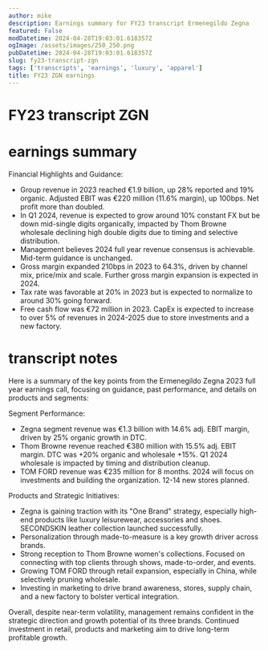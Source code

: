 ```yaml
---
author: mike
description: Earnings summary for FY23 transcript Ermenegildo Zegna
featured: False
modDatetime: 2024-04-28T19:03:01.618357Z
ogImage: /assets/images/250_250.png
pubDatetime: 2024-04-28T19:03:01.618357Z
slug: fy23-transcript-zgn
tags: ['transcripts', 'earnings', 'luxury', 'apparel']
title: FY23 ZGN earnings
---
```

# FY23 transcript ZGN

# earnings summary
Financial Highlights and Guidance:
- Group revenue in 2023 reached €1.9 billion, up 28% reported and 19% organic. Adjusted EBIT was €220 million (11.6% margin), up 100bps. Net profit more than doubled.
- In Q1 2024, revenue is expected to grow around 10% constant FX but be down mid-single digits organically, impacted by Thom Browne wholesale declining high double digits due to timing and selective distribution. 
- Management believes 2024 full year revenue consensus is achievable. Mid-term guidance is unchanged.
- Gross margin expanded 210bps in 2023 to 64.3%, driven by channel mix, price/mix and scale. Further gross margin expansion is expected in 2024. 
- Tax rate was favorable at 20% in 2023 but is expected to normalize to around 30% going forward.
- Free cash flow was €72 million in 2023. CapEx is expected to increase to over 5% of revenues in 2024-2025 due to store investments and a new factory.


# transcript notes
Here is a summary of the key points from the Ermenegildo Zegna 2023 full year earnings call, focusing on guidance, past performance, and details on products and segments:

Segment Performance:
- Zegna segment revenue was €1.3 billion with 14.6% adj. EBIT margin, driven by 25% organic growth in DTC.
- Thom Browne revenue reached €380 million with 15.5% adj. EBIT margin. DTC was +20% organic and wholesale +15%. Q1 2024 wholesale is impacted by timing and distribution cleanup.
- TOM FORD revenue was €235 million for 8 months. 2024 will focus on investments and building the organization. 12-14 new stores planned.

Products and Strategic Initiatives:
- Zegna is gaining traction with its "One Brand" strategy, especially high-end products like luxury leisurewear, accessories and shoes. SECONDSKIN leather collection launched successfully. 
- Personalization through made-to-measure is a key growth driver across brands.
- Strong reception to Thom Browne women's collections. Focused on connecting with top clients through shows, made-to-order, and events.
- Growing TOM FORD through retail expansion, especially in China, while selectively pruning wholesale.
- Investing in marketing to drive brand awareness, stores, supply chain, and a new factory to bolster vertical integration.

Overall, despite near-term volatility, management remains confident in the strategic direction and growth potential of its three brands. Continued investment in retail, products and marketing aim to drive long-term profitable growth.